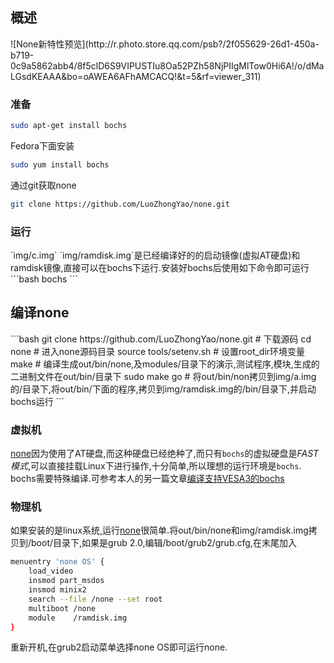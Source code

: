 [源码]: https://github.com/LuoZhongYao/none
[none]: https://github.com/LuoZhongYao/none
[GITHUB]: https://github.com/LuoZhongYao/none
[lzy]: mail:LuoZhongYao@gmail.com

<h2 id="overview">概述</h2>
![None新特性预览](http://r.photo.store.qq.com/psb?/2f055629-26d1-450a-b719-0c9a5862abb4/8f5clD6S9VIPUSTIu8Oa52PZh58NjPIIgMlTow0Hi6A!/o/dMaLGsdKEAAA&bo=oAWEA6AFhAMCACQ!&t=5&rf=viewer_311)

<h3 id='prepare'>准备</h3>

```bash
sudo apt-get install bochs
```
Fedora下面安装

```bash
sudo yum install bochs
```

通过git获取none
```bash
git clone https://github.com/LuoZhongYao/none.git
```

<h3 id='run'>运行</h3>
`img/c.img` `img/ramdisk.img`是已经编译好的的启动镜像(虚拟AT硬盘)和ramdisk镜像,直接可以在bochs下运行.安装好bochs后使用如下命令即可运行
```bash
bochs
```

<h2 id="compile">编译none</h2>
```bash
git clone https://github.com/LuoZhongYao/none.git # 下载源码
cd none                 # 进入none源码目录
source tools/setenv.sh  # 设置root_dir环境变量
make                    # 编译生成out/bin/none,及modules/目录下的演示,测试程序,模块,生成的二进制文件在out/bin/目录下
sudo make go            # 将out/bin/non拷贝到img/a.img的/目录下,将out/bin/下面的程序,拷贝到img/ramdisk.img的/bin/目录下,并启动bochs运行
```
<h3 id="bochs">虚拟机</h3>

[none][]因为使用了AT硬盘,而这种硬盘已经绝种了,而只有`bochs`的虚拟硬盘是*FAST模式*,可以直接挂载Linux下进行操作,十分简单,所以理想的运行环境是`bochs`.
bochs需要特殊编译.可参考本人的另一篇文章[编译支持VESA3的bochs](http://www.cnblogs.com/-lzy/p/3486142.html)
<h3 id="pc">物理机</h3>

如果安装的是linux系统,运行[none][]很简单.将out/bin/none和img/ramdisk.img拷贝到/boot/目录下,如果是grub 2.0,编辑/boot/grub2/grub.cfg,在末尾加入

```bash
menuentry 'none OS' {
    load_video
    insmod part_msdos
    insmod minix2
    search --file /none --set root
    multiboot /none
    module    /ramdisk.img
}
```
重新开机,在grub2启动菜单选择none OS即可运行none.
